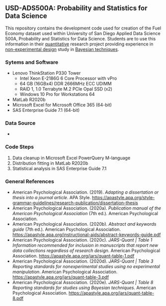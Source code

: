 ## USD-ADS500A: Probability and Statistics for Data Science
This repository contains the development code used for creation of the Fuel Economy dataset used within University of San Diego Applied Data Science 500A, Probability and Statistics for Data Science.  Students are to use this information in their [quantitative](https://apastyle.apa.org/jars/quant-table-1.pdf "APA Quanitative Design Reporting Standards") research project providing experience in [non-experimental design](https://apastyle.apa.org/jars/quant-table-3.pdf "APA JARS-Quant Table 3") study in [Bayesian techniques](https://apastyle.apa.org/jars/quant-table-8.pdf "APA Bayesian Statistics").

### Sytems and Software
- Lenovo ThinkStation P330 Tower
    - Intel Xeon E-2186G 6 Core Processor with vPro
    - 64 GB (16GBx4) DDR 2666MHz ECC UDIMM
    - RAID 1, 1.0 Terrabyte M.2 PCIe Opal SSD (x2)
    - Windows 10 Pro for Workstations 64
- MatLab R2020b
- Microsoft Excel for Microsoft Office 365 (64-bit)
- SAS Enterprise Guide 7.1 (64-bit)

### Data Source
- 

### Code Steps
1. Data cleanup in Microsoft Excel PowerQuery M-language
2. Distribution fitting in MatLab R2020b
3. Statistical analysis in SAS Enterprise Guide 7.1

### General References
- American Psychological Association. (2019). *Adapting a dissertation or thesis into a journal article*. APA Style. https://apastyle.apa.org/style-grammar-guidelines/research-publication/dissertation-thesis
- American Psychological Association. (2020a). *Publication manual of the American Psychological Association* (7th ed.). American Psychological Association.
- American Psychological Association. (2020b). *Abstract and keywords guide* (7th ed.). American Psychological Association. https://apastyle.apa.org/instructional-aids/abstract-keywords-guide.pdf
- American Psychological Association. (2020c). *JARS-Quant | Table 1 Information recommended for inclusion in manuscripts that report new data collections regardless of research design*. American Psychological Association. https://apastyle.apa.org/jars/quant-table-1.pdf
- American Psychological Association. (2020d). *JARS-Quant | Table 3 Reporting standards for nonexperimental studies using no experimental manipulation*. American Psychological Association. https://apastyle.apa.org/jars/quant-table-3.pdf
- American Psychological Association. (2020e). *JARS-Quant | Table 8 Reporting standards for studies using Bayesian techniques*. American Psychological Association. https://apastyle.apa.org/jars/quant-table-8.pdf